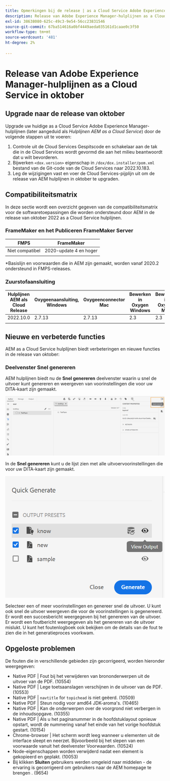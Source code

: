 ```yaml
---
title: Opmerkingen bij de release | as a Cloud Service Adobe Experience Manager-hulplijnen, release oktober 2022
description: Release van Adobe Experience Manager-hulplijnen as a Cloud Service in oktober
exl-id: 38638080-625c-49c3-9e54-56cc23831546
source-git-commit: 67ba514616a0bf4449aeda035161d1caae0c3f50
workflow-type: tm+mt
source-wordcount: '481'
ht-degree: 2%

---
```


# Release van Adobe Experience Manager-hulplijnen as a Cloud Service in oktober

## Upgrade naar de release van oktober

Upgrade uw huidige as a Cloud Service Adobe Experience Manager-hulplijnen (later aangeduid als *Hulplijnen AEM as a Cloud Service*) door de volgende stappen uit te voeren:
1. Controle uit de Cloud Services Gespitscode en schakelaar aan de tak die in de Cloud Services wordt gevormd die aan het milieu beantwoordt dat u wilt bevorderen.
1. Bijwerken `<dox.version>` eigenschap in `/dox/dox.installer/pom.xml` bestand van de Git-code van de Cloud Services naar 2022.10.183.
1. Leg de wijzigingen vast en voer de Cloud Services-pijplijn uit om de release van AEM hulplijnen in oktober te upgraden.

## Compatibiliteitsmatrix

In deze sectie wordt een overzicht gegeven van de compatibiliteitsmatrix voor de softwaretoepassingen die worden ondersteund door AEM in de release van oktober 2022 as a Cloud Service hulplijnen.

### FrameMaker en het Publiceren FrameMaker Server

| FMPS | FrameMaker |
| --- | --- |
| Niet compatibel | 2020-update 4 en hoger |
|  |  |

*Basislijn en voorwaarden die in AEM zijn gemaakt, worden vanaf 2020.2 ondersteund in FMPS-releases.

### Zuurstofaansluiting

| Hulplijnen AEM als Cloud Release | Oxygeenaansluiting, Windows | Oxygeenconnector Mac | Bewerken in Oxygen Windows | Bewerken in Oxygen Mac |
| --- | --- | --- | --- | --- |
| 2022.10.0 | 2.7.13 | 2.7.13 | 2.3 | 2.3 |
|  |  |  |  |


## Nieuwe en verbeterde functies

AEM as a Cloud Service hulplijnen biedt verbeteringen en nieuwe functies in de release van oktober:


### Deelvenster Snel genereren

AEM hulplijnen biedt nu de **Snel genereren** deelvenster waarin u snel de uitvoer kunt genereren en weergeven van voorinstellingen die voor uw DITA-kaart zijn gemaakt.

![Pictogram Snel genereren](assets/quick-generate-icon.png)

In de **Snel genereren** kunt u de lijst zien met alle uitvoervoorinstellingen die voor uw DITA-kaart zijn gemaakt.

![Deelvenster Snel genereren](assets/quick-generate-panel.png)

Selecteer een of meer voorinstellingen en genereer snel de uitvoer. U kunt ook snel de uitvoer weergeven die voor de voorinstellingen is gegenereerd. Er wordt een succesbericht weergegeven bij het genereren van de uitvoer. Er wordt een foutbericht weergegeven als het genereren van de uitvoer mislukt. U kunt het foutenlogboek ook bekijken om de details van de fout te zien die in het generatieproces voorkwam.


## Opgeloste problemen

De fouten die in verschillende gebieden zijn gecorrigeerd, worden hieronder weergegeven:

* Native PDF | Fout bij het verwijderen van brononderwerpen uit de uitvoer van de PDF. (10554)
* Native PDF | Lege toetsaanslagen verschijnen in de uitvoer van de PDF. (10553)
* Native PDF | `navtitle` for `topichead` is niet geëerd. (10509)
* Native PDF | Steun nodig voor amd64 JDK-aroma&#39;s. (10465)
* Native PDF | Kan de onderwerpen over de voorgrond niet verbergen in de inhoudsopgave. (10355)
* Native PDF | Als u het paginanummer in de hoofdstuklayout opnieuw opstart, wordt de nummering vanaf het einde van het vorige hoofdstuk gestart. (10154)
* Chrome-browser | Het scherm wordt leeg wanneer u elementen uit de interface sleept en neerzet. Bijvoorbeeld bij het slepen van een voorwaarde vanuit het deelvenster Voorwaarden. (10524)
* Node-eigenschappen worden verwijderd nadat een element is gekopieerd en geplakt. (10053)
* Bij klikken  **Sluiten** gebruikers werden omgeleid naar middelen - de ervaring is gecorrigeerd om gebruikers naar de AEM homepage te brengen . (9654)
